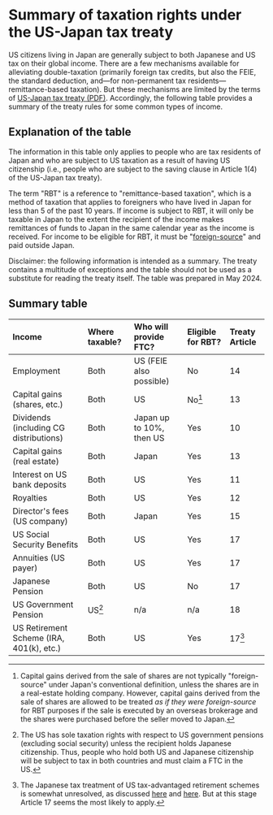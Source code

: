 # Summary of taxation rights under the US-Japan tax treaty

US citizens living in Japan are generally subject to both Japanese and US tax on their global income. There are a few mechanisms available for alleviating double-taxation (primarily foreign tax credits, but also the FEIE, the standard deduction, and—for non-permanent tax residents—remittance-based taxation). But these mechanisms are limited by the terms of [US-Japan tax treaty (PDF)](https://www.mof.go.jp/tax_policy/summary/international/tax_convention/USA_ST_en.pdf). Accordingly, the following table provides a summary of the treaty rules for some common types of income.

## Explanation of the table

The information in this table only applies to people who are tax residents of Japan and who are subject to US taxation as a result of having US citizenship (i.e., people who are subject to the saving clause in Article 1(4) of the US-Japan tax treaty).

The term "RBT" is a reference to "remittance-based taxation", which is a method of taxation that applies to foreigners who have lived in Japan for less than 5 of the past 10 years. If income is subject to RBT, it will only be taxable in Japan to the extent the recipient of the income makes remittances of funds to Japan in the same calendar year as the income is received. For income to be eligible for RBT, it must be "[foreign-source](https://www.nta.go.jp/english/taxes/individual/12007.htm)" and paid outside Japan.

Disclaimer: the following information is intended as a summary. The treaty contains a multitude of exceptions and the table should not be used as a substitute for reading the treaty itself. The table was prepared in May 2024.

## Summary table

|**Income**|**Where taxable?**|**Who will provide FTC?**|**Eligible for RBT?**|**Treaty Article**|
:--|:--|:--|:--|:--|
|Employment|Both|US (FEIE also possible)|No|14|
|Capital gains (shares, etc.)|Both|US|No[^1]|13|
|Dividends (including CG distributions)|Both|Japan up to 10%, then US|Yes|10|
|Capital gains (real estate)|Both|Japan|Yes|13|
|Interest on US bank deposits|Both|US|Yes|11|
|Royalties|Both|US|Yes|12|
|Director's fees (US company)|Both|Japan|Yes|15|
|US Social Security Benefits|Both|US|Yes|17|
|Annuities (US payer)|Both|US|Yes|17|
|Japanese Pension|Both|US|No|17|
|US Government Pension|US[^2]|n/a|n/a|18|
|US Retirement Scheme (IRA, 401(k), etc.)|Both|US|Yes|17[^3]|

[^1]: Capital gains derived from the sale of shares are not typically "foreign-source" under Japan's conventional definition, unless the shares are in a real-estate holding company. However, capital gains derived from the sale of shares are allowed to be treated *as if they were foreign-source* for RBT purposes if the sale is executed by an overseas brokerage and the shares were purchased before the seller moved to Japan.

[^2]: The US has sole taxation rights with respect to US government pensions (excluding social security) unless the recipient holds Japanese citizenship. Thus, people who hold both US and Japanese citizenship will be subject to tax in both countries and must claim a FTC in the US.

[^3]: The Japanese tax treatment of US tax-advantaged retirement schemes is somewhat unresolved, as discussed [here](https://www.reddit.com/r/JapanFinance/comments/zlaiqx/us_ira_reporting_obligations_in_japan/) and [here](https://www.reddit.com/r/JapanFinance/comments/m4vpfx/most_definitive_answer_on_401kira_treatment_as/). But at this stage Article 17 seems the most likely to apply.
